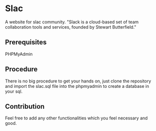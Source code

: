 # Slac
A website for slac community. "Slack is a cloud-based set of team collaboration tools and services, founded by Stewart Butterfield."

## Prerequisites
PHPMyAdmin

## Procedure
There is no big procedure to get your hands on, just clone the repository and import the slac.sql file into the phpmyadmin to create a database in your sql.

## Contribution
Feel free to add any other functionalities which you feel necessary and good.
